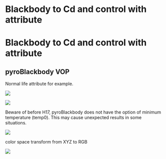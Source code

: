 # Blackbody to Cd and control with attribute

# Blackbody to Cd and control with attribute

pyroBlackbody VOP
---

Normal life attribute for example.

![](https://i.imgur.com/VwYeHgS.png)

![](https://i.imgur.com/TrpyupJ.png)

Beware of before H17, pyroBlackbody does not have the option of minimum temperature (temp0).
This may cause unexpected results in some situations.

![](https://i.imgur.com/WiYr5vT.png)

color space transform from XYZ to RGB

![](https://i.imgur.com/sn0A4uR.png)



